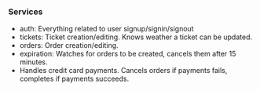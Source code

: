 ### Services

* auth: Everything related to user signup/signin/signout
* tickets: Ticket creation/editing. Knows weather a ticket can be updated. 
* orders: Order creation/editing.
* expiration: Watches for orders to be created, cancels them after 15 minutes.
* Handles credit card payments. Cancels orders if payments fails, completes if payments succeeds. 